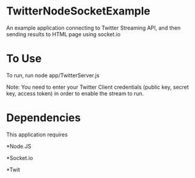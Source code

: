 TwitterNodeSocketExample
========================

An example application connecting to Twitter Streaming API, and then sending results to HTML page using socket.io

To Use
======

To run, run node app/TwitterServer.js

Note: You need to enter your Twitter Client credentials (public key, secret key, access token) in order to enable the stream to run.


Dependencies
===========

This application requires

*Node.JS 

*Socket.io

*Twit
